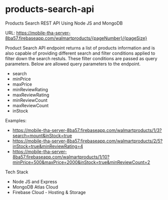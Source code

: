 # products-search-api

Products Search REST API Using Node JS and MongoDB

URL: https://mobile-tha-server-8ba57.firebaseapp.com/walmartproducts/{pageNumber}/{pageSize}

Product Search API endpoint returns a list of products information and is also capable of providing different search and filter conditions applied to filter down the search restuls. These filter conditions are passed as query parameters. Below are allowed query parameters to the endpoint.

- search
- minPrice
- maxPrice
- minReviewRating
- maxReviewRating
- minReviewCount
- maxReviewCount
- inStock

Examples: 

-  https://mobile-tha-server-8ba57.firebaseapp.com/walmartproducts/1/3?search=mount&inStock=true
-  https://mobile-tha-server-8ba57.firebaseapp.com/walmartproducts/2/5?inStock=true&minReviewRating=4
-  https://mobile-tha-server-8ba57.firebaseapp.com/walmartproducts/1/10?minPrice=500&maxPrice=2000&inStock=true&minReviewCount=2

Tech Stack

- Node JS and Express
- MongoDB Atlas Cloud
- Firebase Cloud - Hosting & Storage
